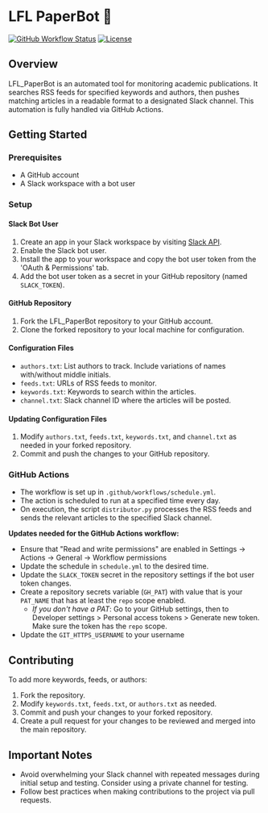# LFL PaperBot :robot:

[![GitHub Workflow Status](https://img.shields.io/github/workflow/status/LFL-Lab/LFL_PaperBot/CI)](https://github.com/LFL-Lab/LFL_PaperBot/actions)
[![License](https://img.shields.io/github/license/LFL-Lab/LFL_PaperBot)](https://github.com/LFL-Lab/LFL_PaperBot/blob/main/LICENSE)

## Overview

LFL_PaperBot is an automated tool for monitoring academic publications. It searches RSS feeds for specified keywords and authors, then pushes matching articles in a readable format to a designated Slack channel. This automation is fully handled via GitHub Actions.

## Getting Started

### Prerequisites

- A GitHub account
- A Slack workspace with a bot user

### Setup

#### Slack Bot User

1. Create an app in your Slack workspace by visiting [Slack API](https://api.slack.com/apps).
2. Enable the Slack bot user.
3. Install the app to your workspace and copy the bot user token from the 'OAuth & Permissions' tab.
4. Add the bot user token as a secret in your GitHub repository (named `SLACK_TOKEN`).

#### GitHub Repository

1. Fork the LFL_PaperBot repository to your GitHub account.
2. Clone the forked repository to your local machine for configuration.

#### Configuration Files

- `authors.txt`: List authors to track. Include variations of names with/without middle initials.
- `feeds.txt`: URLs of RSS feeds to monitor.
- `keywords.txt`: Keywords to search within the articles.
- `channel.txt`: Slack channel ID where the articles will be posted.

#### Updating Configuration Files

1. Modify `authors.txt`, `feeds.txt`, `keywords.txt`, and `channel.txt` as needed in your forked repository.
2. Commit and push the changes to your GitHub repository.

### GitHub Actions

- The workflow is set up in `.github/workflows/schedule.yml`.
- The action is scheduled to run at a specified time every day.
- On execution, the script `distributor.py` processes the RSS feeds and sends the relevant articles to the specified Slack channel.

**Updates needed for the GitHub Actions workflow:**

- Ensure that "Read and write permissions" are enabled in Settings -> Actions -> General -> Workflow permissions
- Update the schedule in `schedule.yml` to the desired time.
- Update the `SLACK_TOKEN` secret in the repository settings if the bot user token changes.
- Create a repository secrets variable (`GH_PAT`) with value that is your `PAT_NAME` that has at least the `repo` scope enabled.
  - _If you don't have a PAT_: Go to your GitHub settings, then to Developer settings > Personal access tokens > Generate new token. Make sure the token has the `repo` scope.
- Update the `GIT_HTTPS_USERNAME` to your username

## Contributing

To add more keywords, feeds, or authors:

1. Fork the repository.
2. Modify `keywords.txt`, `feeds.txt`, or `authors.txt` as needed.
3. Commit and push your changes to your forked repository.
4. Create a pull request for your changes to be reviewed and merged into the main repository.

## Important Notes

- Avoid overwhelming your Slack channel with repeated messages during initial setup and testing. Consider using a private channel for testing.
- Follow best practices when making contributions to the project via pull requests.
